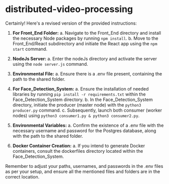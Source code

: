 # distributed-video-processing

Certainly! Here's a revised version of the provided instructions:

1. **For Front_End Folder:**
   a. Navigate to the Front_End directory and install the necessary Node packages by running `npm install`.
   b. Move to the Front_End/React subdirectory and initiate the React app using the `npm start` command.

2. **NodeJs Server:**
   a. Enter the nodeJs directory and activate the server using the `node server.js` command.

3. **Environmental File:**
   a. Ensure there is a .env file present, containing the path to the shared folder.

4. **For Face_Detection_System:**
   a. Ensure the installation of needed libraries by running `pip install -r requirements.txt` within the Face_Detection_System directory.
   b. In the Face_Detection_System directory, initiate the producer (master node) with the `python3 producer.py` command.
   c. Subsequently, launch both consumer (worker nodes) using `python3 consumer1.py & python3 consumer2.py`.

5. **Environmental Variables:**
   a. Confirm the existence of a .env file with the necessary username and password for the Postgres database, along with the path to the shared folder.

6. **Docker Container Creation:**
   a. If you intend to generate Docker containers, consult the dockerfiles directory located within the Face_Detection_System.

Remember to adjust your paths, usernames, and passwords in the .env files as per your setup, and ensure all the mentioned files and folders are in the correct location.
